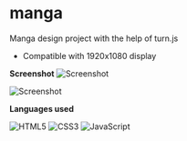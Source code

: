 # manga
Manga design project with the help of turn.js

* Compatible with 1920x1080 display

**Screenshot**
![Screenshot](https://i.ibb.co/hdCXgbC/screenfirst.png)

![Screenshot](https://i.ibb.co/23TBjcF/screenshot.png)

**Languages used**

![HTML5](https://img.shields.io/badge/HTML5-E34F26?style=for-the-badge&logo=html5&logoColor=white) ![CSS3](https://img.shields.io/badge/CSS3-1572B6?style=for-the-badge&logo=css3&logoColor=white) ![JavaScript](https://img.shields.io/badge/JavaScript-F7DF1E?style=for-the-badge&logo=javascript&logoColor=black)
